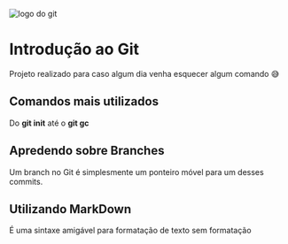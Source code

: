 
![logo do git](https://images8.alphacoders.com/430/thumb-1920-430944.jpg)


# Introdução ao Git
Projeto realizado para caso algum dia venha esquecer algum comando 😅   

## Comandos mais utilizados
Do **git init** até o **git gc**

## Apredendo sobre Branches
Um branch no Git é simplesmente um ponteiro móvel para um desses commits.

## Utilizando MarkDown
É uma sintaxe amigável para formatação de texto sem formatação